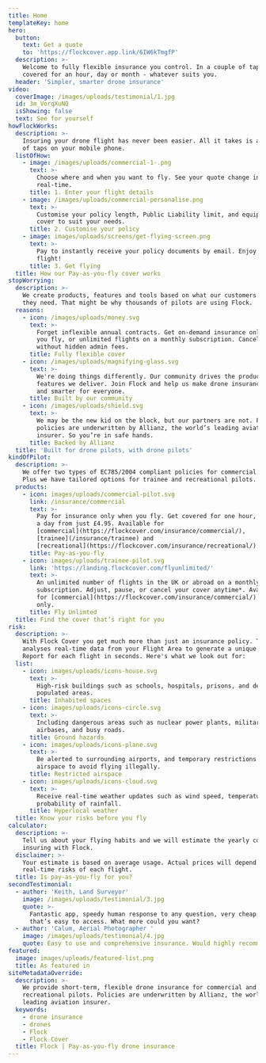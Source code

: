 ```yaml
---
title: Home
templateKey: home
hero:
  button:
    text: Get a quote
    to: 'https://flockcover.app.link/6IW6kTmgfP'
  description: >-
    Welcome to fully flexible insurance you control. In a couple of taps, get
    covered for an hour, day or month - whatever suits you.
  header: 'Simpler, smarter drone insurance'
video:
  coverImage: /images/uploads/testimonial/1.jpg
  id: 3m_VorqXuNQ
  isShowing: false
  text: See for yourself
howFlockWorks:
  description: >-
    Insuring your drone flight has never been easier. All it takes is a matter
    of taps on your mobile phone.
  listOfHow:
    - image: /images/uploads/commercial-1-.png
      text: >-
        Choose where and when you want to fly. See your quote change in
        real-time.
      title: 1. Enter your flight details
    - image: /images/uploads/commercial-personalise.png
      text: >-
        Customise your policy length, Public Liability limit, and equipment
        cover to suit your needs.
      title: 2. Customise your policy
    - image: images/uploads/screens/get-flying-screen.png
      text: >-
        Pay to instantly receive your policy documents by email. Enjoy the
        flight!
      title: 3. Get flying
  title: How our Pay-as-you-fly cover works
stopWorrying:
  description: >-
    We create products, features and tools based on what our customers tell us
    they need. That might be why thousands of pilots are using Flock.
  reasons:
    - icon: /images/uploads/money.svg
      text: >-
        Forget inflexible annual contracts. Get on-demand insurance only when
        you fly, or unlimited flights on a monthly subscription. Cancel anytime
        without hidden admin fees.
      title: Fully flexible cover
    - icon: /images/uploads/magnifying-glass.svg
      text: >-
        We're doing things differently. Our community drives the products and
        features we deliver. Join Flock and help us make drone insurance simpler
        and smarter for everyone.
      title: Built by our community
    - icon: /images/uploads/shield.svg
      text: >-
        We may be the new kid on the block, but our partners are not. Flock
        policies are underwritten by Allianz, the world’s leading aviation
        insurer. So you’re in safe hands.
      title: Backed by Allianz
  title: 'Built for drone pilots, with drone pilots'
kindOfPilot:
  description: >-
    We offer two types of EC785/2004 compliant policies for commercial pilots.
    Plus we have tailored options for trainee and recreational pilots.
  products:
    - icon: images/uploads/commercial-pilot.svg
      link: /insurance/commercial
      text: >-
        Pay for insurance only when you fly. Get covered for one hour, or up to
        a day from just £4.95. Available for
        [commercial](https://flockcover.com/insurance/commercial/),
        [trainee](/insurance/trainee) and
        [recreational](https://flockcover.com/insurance/recreational/) pilots.
      title: Pay-as-you-fly
    - icon: images/uploads/trainee-pilot.svg
      link: 'https://landing.flockcover.com/flyunlimited/'
      text: >-
        An unlimited number of flights in the UK or abroad on a monthly
        subscription. Adjust, pause, or cancel your cover anytime*. Available
        for [commercial](https://flockcover.com/insurance/commercial/) pilots
        only.
      title: Fly Unlimted
  title: Find the cover that’s right for you
risk:
  description: >-
    With Flock Cover you get much more than just an insurance policy. The app
    analyses real-time data from your Flight Area to generate a unique Risk
    Report for each flight in seconds. Here's what we look out for:
  list:
    - icon: images/uploads/icons-house.svg
      text: >-
        High-risk buildings such as schools, hospitals, prisons, and densely
        populated areas.
      title: Inhabited spaces
    - icon: images/uploads/icons-circle.svg
      text: >-
        Including dangerous areas such as nuclear power plants, military
        airbases, and busy roads.
      title: Ground hazards
    - icon: images/uploads/icons-plane.svg
      text: >-
        Be alerted to surrounding airports, and temporary restrictions of
        airspace to avoid flying illegally.
      title: Restricted airspace
    - icon: images/uploads/icons-cloud.svg
      text: >-
        Receive real-time weather updates such as wind speed, temperature, and
        probability of rainfall.
      title: Hyperlocal weather
  title: Know your risks before you fly
calculator:
  description: >-
    Tell us about your flying habits and we will estimate the yearly cost of
    insuring with Flock.
  disclaimer: >-
    Your estimate is based on average usage. Actual prices will depend on the
    real-time risks of each flight.
  title: Is pay-as-you-fly for you?
secondTestimonial:
  - author: 'Keith, Land Surveyor'
    image: /images/uploads/testimonial/3.jpg
    quote: >-
      Fantastic app, speedy human response to any question, very cheap insurance
      that’s easy to access. What more could you want?
  - author: 'Calum, Aerial Photographer '
    image: /images/uploads/testimonial/4.jpg
    quote: Easy to use and comprehensive insurance. Would highly recommend!
featured:
  image: images/uploads/featured-list.png
  title: As featured in
siteMetadataOverride:
  description: >-
    We provide short-term, flexible drone insurance for commercial and
    recreational pilots. Policies are underwritten by Allianz, the world’s
    leading aviation insurer.
  keywords:
    - drone insurance
    - drones
    - Flock
    - Flock Cover
  title: Flock | Pay-as-you-fly drone insurance
---
```


